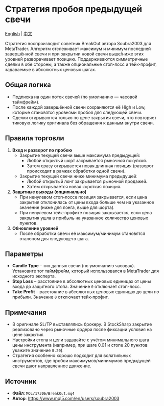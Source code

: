 # Стратегия пробоя предыдущей свечи
[English](README.md) | [中文](README_cn.md)

Стратегия воспроизводит советник BreakOut автора Soubra2003 для MetaTrader. Алгоритм отслеживает максимум и минимум последней
завершённой свечи и при закрытии новой свечи выше/ниже этих уровней разворачивает позицию. Поддерживаются симметричные сделки
в обе стороны, а также опциональные стоп-лосс и тейк-профит, задаваемые в абсолютных ценовых шагах.

## Общая логика

- Подписка на один поток свечей (по умолчанию — часовой таймфрейм).
- После каждой завершённой свечи сохраняются её High и Low, которые становятся уровнями пробоя для следующей свечи.
- Сделки открываются только по цене закрытия свечи, что повторяет тиковую логику оригинала без обращения к данным внутри свечи.

## Правила торговли

1. **Вход и разворот по пробою**
   - Закрытие текущей свечи выше максимума предыдущей:
     - Любой открытый шорт закрывается рыночной покупкой.
     - Затем сразу открывается новая длинная позиция (разворот происходит в рамках обработки одной свечи).
   - Закрытие текущей свечи ниже минимума предыдущей:
     - Любой открытый лонг закрывается рыночной продажей.
     - Затем открывается новая короткая позиция.
2. **Защитные выходы (опционально)**
   - При ненулевом стоп-лоссе позиция закрывается, если цена закрытия отклонилась от цены входа больше чем на указанное значение
     (ниже для лонга, выше для шорта).
   - При ненулевом тейк-профите позиция закрывается, если цена закрытия ушла в прибыль на указанное количество ценовых пунктов.
3. **Обновление уровней**
   - После обработки свечи её максимум/минимум становятся эталоном для следующего шага.

## Параметры

- **Candle Type** – тип данных свечи (по умолчанию часовая). Установите тот таймфрейм, который использовался в MetaTrader для
  исходного эксперта.
- **Stop Loss** – расстояние в абсолютных ценовых единицах от цены входа до защитного стопа. Значение `0` отключает стоп-лосс.
- **Take Profit** – расстояние в абсолютных ценовых единицах до цели по прибыли. Значение `0` отключает тейк-профит.

## Примечания

- В оригинале SL/TP выставлялись брокеру. В StockSharp закрытие реализовано через рыночные ордера после фиксации условия на
  цене закрытия.
- Настройки стопа и цели задавайте с учётом минимального шага цены инструмента (например, при шаге 0.01 и стопе 20 пунктов
  укажите значение `0.20`).
- Стратегия особенно хорошо подходит для волатильных инструментов, где пробои максимумов/минимумов предыдущей свечи дают
  направленное движение.

## Источник

- **Файл**: `MQL/17306/BreakOut.mq4`
- **Автор**: https://www.mql5.com/en/users/soubra2003
